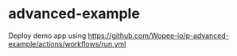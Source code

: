 # advanced-example
Deploy demo app using https://github.com/Wopee-io/p-advanced-example/actions/workflows/run.yml
